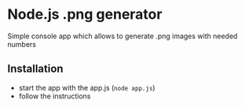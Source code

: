 # Node.js .png generator
Simple console app which allows to generate .png images with needed numbers

## Installation
- start the app with the app.js (`node app.js`)
- follow the instructions
